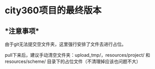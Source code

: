 # **city360项目的最终版本**

## ***注意事项**\*

由于git无法提交空文件夹，这里强行安排了文件去进行占位。

pull下来后，建议手动清空文件夹：upload_tmp/，resources/project/ 和 resources/scheme/ 目录下的占位文件（不清理掉应该也问题不大）